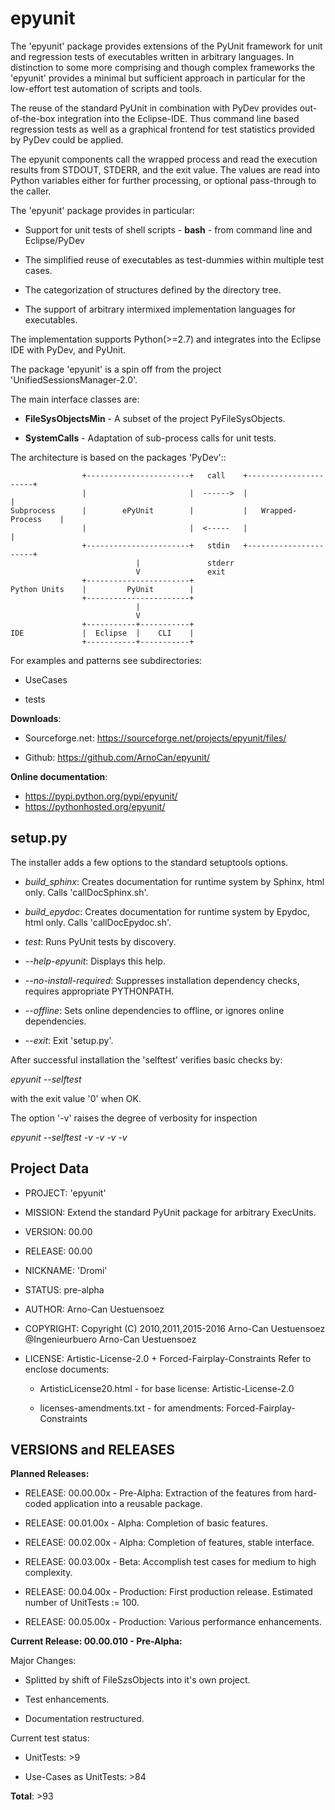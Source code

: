 epyunit
=======

The 'epyunit' package provides extensions of the 
PyUnit framework for unit and regression tests of executables written in
arbitrary languages.
In distinction to some more comprising and though complex frameworks the 
'epyunit' provides a minimal but sufficient approach in particular for
the low-effort test automation of scripts and tools.

The reuse of the standard PyUnit in combination with PyDev 
provides out-of-the-box integration into the Eclipse-IDE.
Thus command line based regression tests as well as a graphical 
frontend for test statistics provided by PyDev could be applied. 

The epyunit components call the wrapped process and read the execution results
from STDOUT, STDERR, and the exit value. The values are read into Python 
variables either for further processing, or optional pass-through to the caller.
 
The 'epyunit' package provides in particular:

* Support for unit tests of shell scripts - **bash** - from command line and Eclipse/PyDev

* The simplified reuse of executables as test-dummies within multiple test cases.

* The categorization of structures defined by the directory tree. 

* The support of arbitrary intermixed implementation languages for executables.

The implementation supports Python(>=2.7) and integrates into the Eclipse IDE 
with PyDev, and PyUnit. 

The package 'epyunit' is a spin off from the project 'UnifiedSessionsManager-2.0'.
 
The main interface classes are:

* **FileSysObjectsMin** - A subset of the project PyFileSysObjects.

* **SystemCalls** - Adaptation of sub-process calls for unit tests.


The architecture is based on the packages 'PyDev'::


    
                    +-----------------------+   call    +----------------------+
                    |                       |  ------>  |                      | 
    Subprocess      |        ePyUnit        |           |   Wrapped-Process    | 
                    |                       |  <-----   |                      |
                    +-----------------------+   stdin   +----------------------+
                                |               stderr
                                V               exit
                    +-----------------------+
    Python Units    |         PyUnit        |
                    +-----------------------+  
                                |
                                V
                    +-----------+-----------+
    IDE             |  Eclipse  |    CLI    |    
                    +-----------+-----------+ 
    

For examples and patterns see subdirectories:

* UseCases

* tests
 
**Downloads**:

* Sourceforge.net: https://sourceforge.net/projects/epyunit/files/

* Github: https://github.com/ArnoCan/epyunit/

**Online documentation**:

* https://pypi.python.org/pypi/epyunit/
* https://pythonhosted.org/epyunit/

setup.py
--------

The installer adds a few options to the standard setuptools options.

* *build_sphinx*: Creates documentation for runtime system by Sphinx, html only. Calls 'callDocSphinx.sh'.

* *build_epydoc*: Creates documentation for runtime system by Epydoc, html only. Calls 'callDocEpydoc.sh'.

* *test*: Runs PyUnit tests by discovery.

* *--help-epyunit*: Displays this help.

* *--no-install-required*: Suppresses installation dependency checks, requires appropriate PYTHONPATH.

* *--offline*: Sets online dependencies to offline, or ignores online dependencies.

* *--exit*: Exit 'setup.py'.

After successful installation the 'selftest' verifies basic checks by:

  *epyunit --selftest*

with the exit value '0' when OK.

The option '-v' raises the degree of verbosity for inspection

  *epyunit --selftest -v -v -v -v*
 

Project Data
------------

* PROJECT: 'epyunit'

* MISSION: Extend the standard PyUnit package for arbitrary ExecUnits.

* VERSION: 00.00

* RELEASE: 00.00

* NICKNAME: 'Dromi'

* STATUS: pre-alpha

* AUTHOR: Arno-Can Uestuensoez

* COPYRIGHT: Copyright (C) 2010,2011,2015-2016 Arno-Can Uestuensoez @Ingenieurbuero Arno-Can Uestuensoez

* LICENSE: Artistic-License-2.0 + Forced-Fairplay-Constraints
  Refer to enclose documents:
  
  *  ArtisticLicense20.html - for base license: Artistic-License-2.0 

  *  licenses-amendments.txt - for amendments: Forced-Fairplay-Constraints

VERSIONS and RELEASES
---------------------

**Planned Releases:**

* RELEASE: 00.00.00x - Pre-Alpha: Extraction of the features from hard-coded application into a reusable package.

* RELEASE: 00.01.00x - Alpha: Completion of basic features. 

* RELEASE: 00.02.00x - Alpha: Completion of features, stable interface. 

* RELEASE: 00.03.00x - Beta: Accomplish test cases for medium to high complexity.

* RELEASE: 00.04.00x - Production: First production release. Estimated number of UnitTests := 100.

* RELEASE: 00.05.00x - Production: Various performance enhancements.


**Current Release: 00.00.010 - Pre-Alpha:**

Major Changes:

* Splitted by shift of FileSzsObjects into it's own project.

* Test enhancements.

* Documentation restructured.


Current test status:

* UnitTests: >9

* Use-Cases as UnitTests: >84

**Total**: >93

